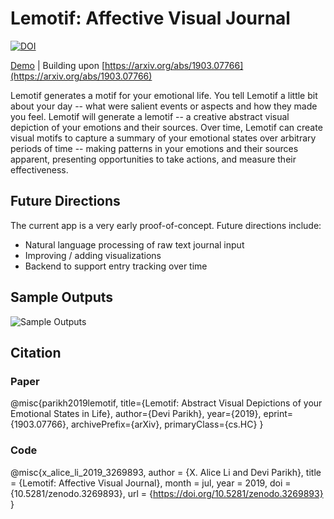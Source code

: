 # Lemotif: Affective Visual Journal

[![DOI](https://zenodo.org/badge/183519985.svg)](https://zenodo.org/badge/latestdoi/183519985)

[Demo](http://lemotif.appspot.com) | Building upon [https://arxiv.org/abs/1903.07766](https://arxiv.org/abs/1903.07766)

Lemotif generates a motif for your emotional life. You tell Lemotif a little bit about your day -- what were salient events or aspects and how they made you feel. Lemotif will generate a lemotif -- a creative abstract visual depiction of your emotions and their sources. Over time, Lemotif can create visual motifs to capture a summary of your emotional states over arbitrary periods of time -- making patterns in your emotions and their sources apparent, presenting opportunities to take actions, and measure their effectiveness.

## Future Directions

The current app is a very early proof-of-concept. Future directions include:
* Natural language processing of raw text journal input 
* Improving / adding visualizations
* Backend to support entry tracking over time 

## Sample Outputs
![Sample Outputs](https://github.com/xaliceli/lemotif/blob/master/assets/docs/sample.png)

## Citation

### Paper
@misc{parikh2019lemotif,
    title={Lemotif: Abstract Visual Depictions of your Emotional States in Life},
    author={Devi Parikh},
    year={2019},
    eprint={1903.07766},
    archivePrefix={arXiv},
    primaryClass={cs.HC}
}

### Code
@misc{x_alice_li_2019_3269893,
  author       = {X. Alice Li and Devi Parikh},
  title        = {Lemotif: Affective Visual Journal},
  month        = jul,
  year         = 2019,
  doi          = {10.5281/zenodo.3269893},
  url          = {https://doi.org/10.5281/zenodo.3269893}
}